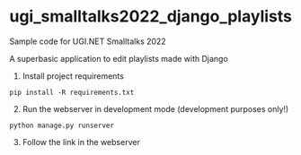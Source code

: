 # ugi_smalltalks2022_django_playlists
Sample code for UGI.NET Smalltalks 2022

A superbasic application to edit playlists made with Django

1. Install project requirements

<code>pip install -R requirements.txt</code>

2. Run the webserver in development mode (development purposes only!)

<code>python manage.py runserver</code>

3. Follow the link in the webserver
